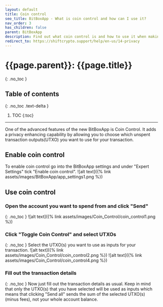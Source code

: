 ```yaml
---
layout: default
title: Coin control
seo_title: BitBoxApp - What is coin control and how can I use it?
nav_order: 3
has_children: false
parent: BitBoxApp
description: Find out what coin control is and how to use it when making transactions.
redirect_to: https://shiftcrypto.support/help/en-us/14-privacy
---
```


# {{page.parent}}: {{page.title}}
{: .no_toc }

## Table of contents
{: .no_toc .text-delta }

1. TOC
{:toc}

---

One of the advanced features of the new BitBoxApp is Coin Control. It adds a privacy enhancing capability by allowing you to choose which unspent transaction outputs(UTXO) you want to use for your transaction.

## Enable coin control
To enable coin control go into the BitBoxApp settings and under "Expert Settings" tick "Enable coin control".
![alt text]({% link assets/images/BitBoxApp/app_settings1.png %})

## Use coin control
### Open the account you want to spend from and click "Send"
{: .no_toc }
![alt text]({% link assets/images/Coin_Control/coin_control1.png %})

### Click "Toggle Coin Control" and select UTXOs
{: .no_toc }
Select the UTXO(s) you want to use as inputs for your transaction.
![alt text]({% link assets/images/Coin_Control/coin_control2.png %})
![alt text]({% link assets/images/Coin_Control/coin_control4.png %})

### Fill out the transaction details
{: .no_toc }
Now just fill out the transaction details as usual. Keep in mind that only the UTXO(s) that you have selected will be used as inputs which means that clicking "Send all" sends the sum of the selected UTXO(s) (minus fees), not your whole account balance.
